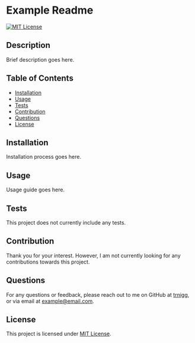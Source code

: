 # Example Readme
[![MIT License](https://img.shields.io/badge/License-MIT-blue)](#license)
## Description
Brief description goes here.

## Table of Contents
- [Installation](#installation)
- [Usage](#usage)
- [Tests](#tests)
- [Contribution](#contribution)
- [Questions](#questions)
- [License](#license)

## Installation
Installation process goes here.

## Usage
Usage guide goes here.

## Tests
This project does not currently include any tests.

## Contribution
Thank you for your interest. However, I am not currently looking for any contributions towards this project.

## Questions
For any questions or feedback, please reach out to me on GitHub at [trnigg](https://github.com/trnigg), or via email at example@email.com.

## License
This project is licensed under [MIT License](https://choosealicense.com/licenses/mit/).
